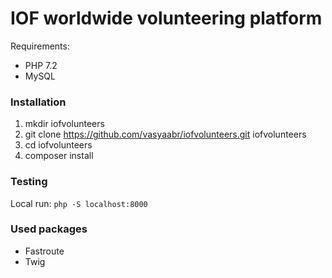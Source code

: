 # IOF worldwide volunteering platform

Requirements:
- PHP 7.2
- MySQL

### Installation

1. mkdir iofvolunteers
2. git clone https://github.com/vasyaabr/iofvolunteers.git iofvolunteers
3. cd iofvolunteers
4. composer install

### Testing

Local run: `php -S localhost:8000` 

### Used packages

- Fastroute
- Twig